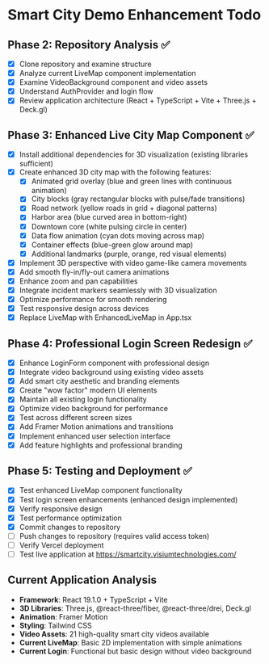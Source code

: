 # Smart City Demo Enhancement Todo

## Phase 2: Repository Analysis ✅
- [x] Clone repository and examine structure
- [x] Analyze current LiveMap component implementation
- [x] Examine VideoBackground component and video assets
- [x] Understand AuthProvider and login flow
- [x] Review application architecture (React + TypeScript + Vite + Three.js + Deck.gl)

## Phase 3: Enhanced Live City Map Component ✅
- [x] Install additional dependencies for 3D visualization (existing libraries sufficient)
- [x] Create enhanced 3D city map with the following features:
  - [x] Animated grid overlay (blue and green lines with continuous animation)
  - [x] City blocks (gray rectangular blocks with pulse/fade transitions)
  - [x] Road network (yellow roads in grid + diagonal patterns)
  - [x] Harbor area (blue curved area in bottom-right)
  - [x] Downtown core (white pulsing circle in center)
  - [x] Data flow animation (cyan dots moving across map)
  - [x] Container effects (blue-green glow around map)
  - [x] Additional landmarks (purple, orange, red visual elements)
- [x] Implement 3D perspective with video game-like camera movements
- [x] Add smooth fly-in/fly-out camera animations
- [x] Enhance zoom and pan capabilities
- [x] Integrate incident markers seamlessly with 3D visualization
- [x] Optimize performance for smooth rendering
- [x] Test responsive design across devices
- [x] Replace LiveMap with EnhancedLiveMap in App.tsx

## Phase 4: Professional Login Screen Redesign ✅
- [x] Enhance LoginForm component with professional design
- [x] Integrate video background using existing video assets
- [x] Add smart city aesthetic and branding elements
- [x] Create "wow factor" modern UI elements
- [x] Maintain all existing login functionality
- [x] Optimize video background for performance
- [x] Test across different screen sizes
- [x] Add Framer Motion animations and transitions
- [x] Implement enhanced user selection interface
- [x] Add feature highlights and professional branding

## Phase 5: Testing and Deployment ✅
- [x] Test enhanced LiveMap component functionality
- [x] Test login screen enhancements (enhanced design implemented)
- [x] Verify responsive design
- [x] Test performance optimization
- [x] Commit changes to repository
- [ ] Push changes to repository (requires valid access token)
- [ ] Verify Vercel deployment
- [ ] Test live application at https://smartcity.visiumtechnologies.com/

## Current Application Analysis
- **Framework**: React 19.1.0 + TypeScript + Vite
- **3D Libraries**: Three.js, @react-three/fiber, @react-three/drei, Deck.gl
- **Animation**: Framer Motion
- **Styling**: Tailwind CSS
- **Video Assets**: 21 high-quality smart city videos available
- **Current LiveMap**: Basic 2D implementation with simple animations
- **Current Login**: Functional but basic design without video background

